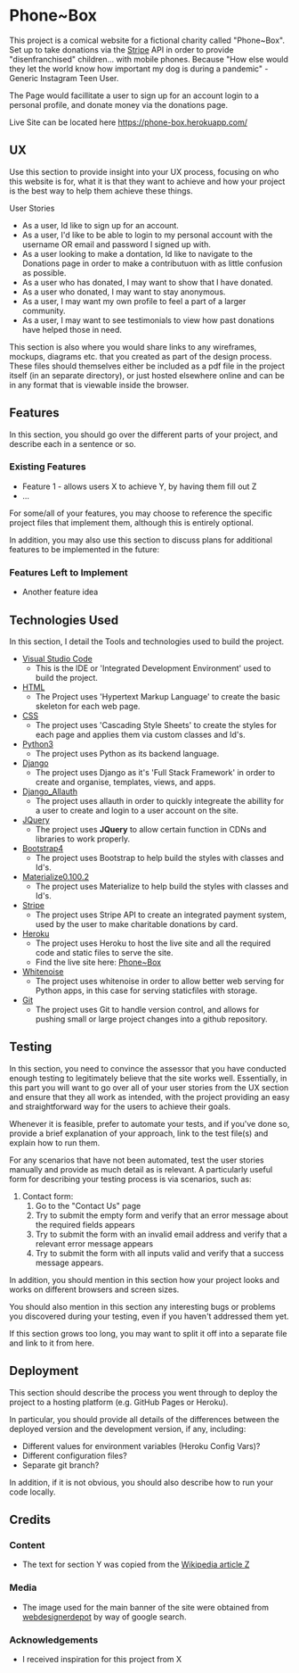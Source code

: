 # Phone~Box

This project is a comical website for a fictional charity called "Phone~Box". Set up to take donations via the [Stripe](https://stripe.com/) API in order to provide "disenfranchised" children... with mobile phones. Because "How else would they let the world know how important my dog is during a pandemic" - Generic Instagram Teen User.

The Page would facillitate a user to sign up for an account login to a personal profile, and donate money via the donations page.

Live Site can be located here https://phone-box.herokuapp.com/
 
## UX
 
Use this section to provide insight into your UX process, focusing on who this website is for, what it is that they want to achieve and how your project is the best way to help them achieve these things.

User Stories
- As a user, Id like to sign up for an account.
- As a user, I'd like to be able to login to my personal account with the username OR email and password I signed up with.
- As a user looking to make a dontation, Id like to navigate to the Donations page in order to make a contributuon with as little confusion as possible.
- As a user who has donated, I may want to show that I have donated.
- As a user who donated, I may want to stay anonymous.
- As a user, I may want my own profile to feel a part of a larger community.
- As a user, I may want to see testimonials to view how past donations have helped those in need.

This section is also where you would share links to any wireframes, mockups, diagrams etc. that you created as part of the design process. These files should themselves either be included as a pdf file in the project itself (in an separate directory), or just hosted elsewhere online and can be in any format that is viewable inside the browser.

## Features

In this section, you should go over the different parts of your project, and describe each in a sentence or so.
 
### Existing Features
- Feature 1 - allows users X to achieve Y, by having them fill out Z
- ...

For some/all of your features, you may choose to reference the specific project files that implement them, although this is entirely optional.

In addition, you may also use this section to discuss plans for additional features to be implemented in the future:

### Features Left to Implement
- Another feature idea

## Technologies Used

In this section, I detail the Tools and technologies used to build the project.

- [Visual Studio Code](https://code.visualstudio.com/)
    - This is the IDE or 'Integrated Development Environment' used to build the project.
- [HTML](https://www.w3schools.com/html/html_intro.asp#:~:text=HTML%20stands%20for%20Hyper%20Text,structure%20of%20a%20Web%20page)
    - The Project uses 'Hypertext Markup Language' to create the basic skeleton for each web page.
- [CSS](https://www.w3schools.com/css/default.asp)
    - The project uses 'Cascading Style Sheets' to create the styles for each page and applies them via custom classes and Id's.
- [Python3](https://www.python.org/download/releases/3.0/)
    - The project uses Python as its backend language.
- [Django](https://www.djangoproject.com/)
    - The project uses Django as it's 'Full Stack Framework' in order to create and organise, templates, views, and apps.
- [Django_Allauth](https://django-allauth.readthedocs.io/en/latest/installation.html)
    - The project uses allauth in order to quickly integreate the abillity for a user to create and login to a user account on the site.
- [JQuery](https://jquery.com)
    - The project uses **JQuery** to allow certain function in CDNs and libraries to work properly.
- [Bootstrap4](https://getbootstrap.com/)
    - The project uses Bootstrap to help build the styles with classes and Id's.
- [Materialize0.100.2](http://archives.materializecss.com/0.100.2/)
    - The project uses Materialize to help build the styles with classes and Id's.
- [Stripe](https://stripe.com/gb)
    - The project uses Stripe API to create an integrated payment system, used by the user to make charitable donations by card.
- [Heroku](https://signup.heroku.com/)
    - The project uses Heroku to host the live site and all the required code and static files to serve the site.
    - Find the live site here: [Phone~Box](https://phone-box.herokuapp.com/)
- [Whitenoise](http://whitenoise.evans.io/en/stable/)
    - The project uses whitenoise in order to allow better web serving for Python apps, in this case for serving staticfiles with storage.
- [Git](https://git-scm.com/)
    - The project uses Git to handle version control, and allows for pushing small or large project changes into a github repository.

## Testing

In this section, you need to convince the assessor that you have conducted enough testing to legitimately believe that the site works well. Essentially, in this part you will want to go over all of your user stories from the UX section and ensure that they all work as intended, with the project providing an easy and straightforward way for the users to achieve their goals.

Whenever it is feasible, prefer to automate your tests, and if you've done so, provide a brief explanation of your approach, link to the test file(s) and explain how to run them.

For any scenarios that have not been automated, test the user stories manually and provide as much detail as is relevant. A particularly useful form for describing your testing process is via scenarios, such as:

1. Contact form:
    1. Go to the "Contact Us" page
    2. Try to submit the empty form and verify that an error message about the required fields appears
    3. Try to submit the form with an invalid email address and verify that a relevant error message appears
    4. Try to submit the form with all inputs valid and verify that a success message appears.

In addition, you should mention in this section how your project looks and works on different browsers and screen sizes.

You should also mention in this section any interesting bugs or problems you discovered during your testing, even if you haven't addressed them yet.

If this section grows too long, you may want to split it off into a separate file and link to it from here.

## Deployment

This section should describe the process you went through to deploy the project to a hosting platform (e.g. GitHub Pages or Heroku).

In particular, you should provide all details of the differences between the deployed version and the development version, if any, including:
- Different values for environment variables (Heroku Config Vars)?
- Different configuration files?
- Separate git branch?

In addition, if it is not obvious, you should also describe how to run your code locally.


## Credits

### Content
- The text for section Y was copied from the [Wikipedia article Z](https://en.wikipedia.org/wiki/Z)

### Media
- The image used for the main banner of the site were obtained from [webdesignerdepot](https://www.webdesignerdepot.com/2012/11/6-free-mobile-device-emulators-for-testing-your-site/) by way of google search.

### Acknowledgements

- I received inspiration for this project from X

